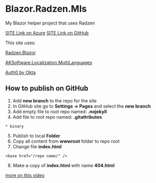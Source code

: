 # Blazor.Radzen.Mls

My Blazor helper project that uses Radzen

[SITE Link on Azure](https://polite-sand-0874cf403-preview.westeurope.4.azurestaticapps.net/)
[SITE Link on GitHub](https://minkostaev.github.io/Blazor.Radzen.Mls/)

This site uses:

[Radzen.Blazor](https://blazor.radzen.com/)

[AKSoftware.Localization.MultiLanguages](https://akmultilanguages.azurewebsites.net/)

[Auth0 by Okta](https://auth0.com/)

## How to publish on GitHub

1. Add **new branch** to the repo for the site
2. In GitHub site go to **Settings -> Pages** and select the **new branch**
3. Add empty file to root repo named: **.nojekyll**
4. Add file to root repo named: **.gitattributes**
```
* binary
```
5. Publish to local **Folder**
6. Copy all content from **wwwroot** folder to repo root
7. Change file **index.html**
```
<base href="/repo name/" />
```
8. Make a copy of **index.html** with name **404.html**

[more on this video](https://www.youtube.com/watch?v=nNxII6jvPvQ&t)
